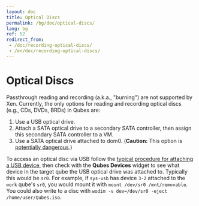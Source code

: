 ```yaml
---
layout: doc
title: Optical Discs
permalink: /bg/doc/optical-discs/
lang: bg
ref: 52
redirect_from:
 - /doc/recording-optical-discs/
 - /en/doc/recording-optical-discs/
---
```


Optical Discs
=============

Passthrough reading and recording (a.k.a., "burning") are not supported by Xen.
Currently, the only options for reading and recording optical discs (e.g., CDs, DVDs, BRDs) in Qubes are:

 1. Use a USB optical drive.
 2. Attach a SATA optical drive to a secondary SATA controller, then assign this secondary SATA controller to a VM.
 3. Use a SATA optical drive attached to dom0.
    (**Caution:** This option is [potentially dangerous](/bg/doc/security-guidelines/#dom0-precautions).)

To access an optical disc via USB follow the [typical procedure for attaching a USB device](/bg/doc/usb-devices/#with-the-command-line-tool), then check with the **Qubes Devices** widget to see what device in the target qube the USB optical drive was attached to. Typically this would be `sr0`. For example, if `sys-usb` has device `3-2` attached to the `work` qube's `sr0`, you would mount it with `mount /dev/sr0 /mnt/removable`. You could also write to a disc with `wodim -v dev=/dev/sr0 -eject /home/user/Qubes.iso`.

